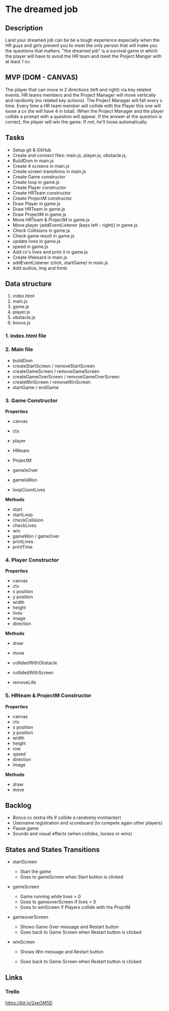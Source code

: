 # The dreamed job

## Description

Land your dreamed job can be be a tough experience expecially when the HR guys and girls prevent you to meet the only person that will make you the questions that matters. "the dreamed job" is a survival game in which the player will have to avoid the HR team and meet the Project Manger with at least 1 cv.

## MVP (DOM - CANVAS)

The player that can move in 2 directions (left and right) via key related events. HR teams members and the Project Manager will move vertically and randomly (no related key actions). The Project Manager will fall every x time. Every time a HR team member will collide with the Player this one will loose a cv (he will have 4 in total). When the Project Manager and the player collide a prompt with a question will appear. If the answer at the question is correct, the player will win the game. If not, he'll loose automatically.

## Tasks

- Setup git & GitHub
- Create and connect files: main.js, player.js, obstacle.js,
- BuildDom in main.js
- Create 4 screens in main.js
- Create screen transitions in main.js
- Create Game constructor
- Create loop in game.js
- Create Player constructor
- Create HRTeam constructor
- Create ProjectM constructor
- Draw Player in game.js
- Draw HRTeam in game.js
- Draw ProjectM in game.js
- Move HRTeam & ProjectM in game.js
- Move player (addEventListener (keys left - right)) in game.js
- Check Collisions in game.js
- Check game result in game.js
- update lives in game.js
- speed in game.js
- Add cv's lives and print it in game.js
- Create lifeboard in main.js
- addEventListener (click, startGame) in main.js
- Add audios, img and fonts

## Data structure

1. index.html
2. main.js
3. game.js
4. player.js
5. obstacle.js
6. bonus.js

### 1. index.html file

### 2. Main file

- buildDom
- createStartScreen / removeStartScreen
- createGameScreen / removeGameScreen
- createGameOverScreen / removeGameOverScreen
- createWinScreen / removeWinScreen
- startGame / endGame

### 3. Game Constructor

**Properties**

- canvas

- ctx

- player

- HRteam

- ProjectM

- gameIsOver

- gameIsWon

- loopCountLives

**Methods**

- start
- startLoop
- checkCollision
- checkLives
- win
- gameWon / gameOver
- printLives
- printTime

### 4. Player Constructor

**Properties**

- canvas
- ctx
- x position
- y position
- width
- height
- lives
- image
- direction

**Methods**

- draw

- move

- collidedWithObstacle

- collidedWithScreen

- removeLife

### 5. HRteam & ProjectM Constructor

**Properties**

- canvas
- ctx
- x position
- y position
- width
- height
- row
- speed
- direction
- image

**Methods**

- draw
- move

## Backlog

- Bonus cv (extra life if collide a randomly ironhacker)
- Username registration and scoreboard (to compete again other players)
- Pause game
- Sounds and visual effects (when collides, looses or wins)

## States and States Transitions

- startScreen

  - Start the game
  - Goes to gameScreen when Start button is clicked

- gameScreen

  - Game running while lives > 0
  - Goes to gameoverScreen if lives < 0
  - Goes to winScreen if Players collide with the ProjctM

- gameoverScreen

  - Shows Game Over message and Restart button
  - Goes back to Game Screen when Restart button is clicked

- winScreen

  - Shows Win message and Restart button

  - Goes back to Game Screen when Restart button is clicked

## Links

### Trello

https://bit.ly/2xeOM5D
